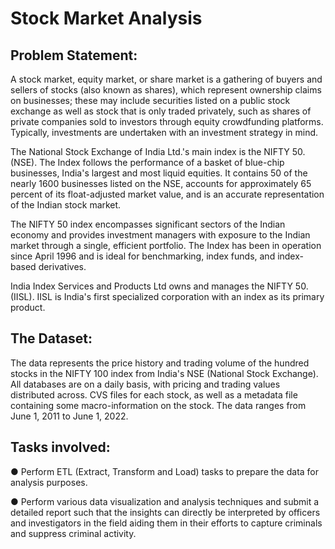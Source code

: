 # Stock Market Analysis

## Problem Statement:
A stock market, equity market, or share market is a gathering of buyers and sellers of stocks (also known as shares), which represent ownership claims on businesses; these may include securities listed on a public stock exchange as well as stock that is only traded privately, such as shares of private companies sold to investors through equity crowdfunding platforms. Typically, investments are undertaken with an investment strategy in mind.

The National Stock Exchange of India Ltd.'s main index is the NIFTY 50. (NSE). The Index follows the performance of a basket of blue-chip businesses, India's largest and most liquid equities. It contains 50 of the nearly 1600 businesses listed on the NSE, accounts for approximately 65 percent of its float-adjusted market value, and is an accurate representation of the Indian stock market.

The NIFTY 50 index encompasses significant sectors of the Indian economy and provides investment managers with exposure to the Indian market through a single, efficient portfolio. The Index has been in operation since April 1996 and is ideal for benchmarking, index funds, and index-based derivatives.

India Index Services and Products Ltd owns and manages the NIFTY 50. (IISL). IISL is India's first specialized corporation with an index as its primary product.
  
## The Dataset: 
The data represents the price history and trading volume of the hundred stocks in the NIFTY 100 index from India's NSE (National Stock Exchange). All databases are on a daily basis, with pricing and trading values distributed across. CVS files for each stock, as well as a metadata file containing some macro-information on the stock. The data ranges from June 1, 2011 to June 1, 2022.

## Tasks involved:
●	Perform ETL (Extract, Transform and Load) tasks to prepare the data for analysis purposes.

●	Perform various data visualization and analysis techniques and submit a detailed report such that the insights can directly be interpreted by officers and investigators in the field aiding them in their efforts to capture criminals and suppress criminal activity.
